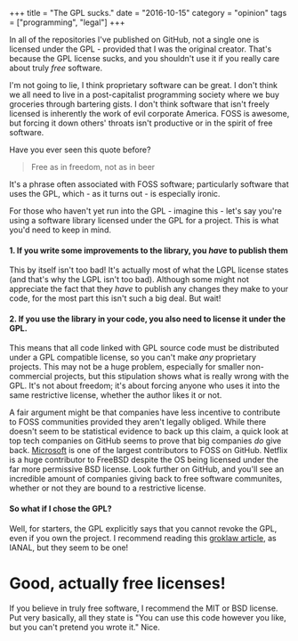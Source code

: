 +++
title = "The GPL sucks."
date = "2016-10-15"
category = "opinion"
tags = ["programming", "legal"]
+++

In all of the repositories I've published on GitHub, not a single one is licensed under the GPL - provided that I was the original creator.  That's because the GPL license sucks, and you shouldn't use it if you really care about truly *free* software.

I'm not going to lie, I think proprietary software can be great.  I don't think we all need to live in a post-capitalist programming society where we buy groceries through bartering gists.  I don't think software that isn't freely licensed is inherently the work of evil corporate America.  FOSS is awesome, but forcing it down others' throats isn't productive or in the spirit of free software.

Have you ever seen this quote before?
> Free as in freedom, not as in beer

It's a phrase often associated with FOSS software; particularly software that uses the GPL, which - as it turns out - is especially ironic.

For those who haven't yet run into the GPL - imagine this - let's say you're using a software library licensed under the GPL for a project.  This is what you'd need to keep in mind.

#### 1. If you write some improvements to the library, you *have* to publish them

This by itself isn't too bad!  It's actually most of what the LGPL license states (and that's why the LGPL isn't too bad).  Although some might not appreciate the fact that they *have* to publish any changes they make to your code, for the most part this isn't such a big deal.  But wait!

#### 2. If you use the library in your code, you also need to license it under the GPL.

This means that all code linked with GPL source code must be distributed under a GPL compatible license, so you can't make *any* proprietary projects.  This may not be a huge problem, especially for smaller non-commercial projects, but this stipulation shows what is really wrong with the GPL.  It's not about freedom; it's about forcing anyone who uses it into the same restrictive license, whether the author likes it or not.

A fair argument might be that companies have less incentive to contribute to FOSS communities provided they aren't legally obliged.  While there doesn't seem to be statistical evidence to back up this claim, a quick look at top tech companies on GitHub seems to prove that big companies *do* give back.  [Microsoft](https://github.com/Microsoft) is one of the largest contributors to FOSS on GitHub.  Netflix is a huge contributor to FreeBSD despite the OS being licensed under the far more permissive BSD license.  Look further on GitHub, and you'll see an incredible amount of companies giving back to free software communites, whether or not they are bound to a restrictive license.

#### So what if I chose the GPL?

Well, for starters, the GPL explicitly says that you cannot revoke the GPL, even if you own the project.  I recommend reading this [groklaw article](http://www.groklaw.net/article.php?story=2006062204552163), as IANAL, but they seem to be one!

# Good, actually free licenses!

If you believe in truly free software, I recommend the MIT or BSD license.  Put very basically, all they state is "You can use this code however you like, but you can't pretend you wrote it."  Nice.

